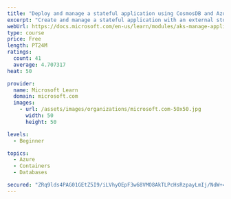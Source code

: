 ```yaml
---
title: "Deploy and manage a stateful application using CosmosDB and Azure Kubernetes Service"
excerpt: "Create and manage a stateful application with an external storage using CosmosDB and Azure Kubernetes Service"
webUrl: https://docs.microsoft.com/en-us/learn/modules/aks-manage-application-state/
type: course
price: Free
length: PT24M
ratings:
  count: 41
  average: 4.707317
heat: 50

provider:
  name: Microsoft Learn
  domain: microsoft.com
  images:
    - url: /assets/images/organizations/microsoft.com-50x50.jpg
      width: 50
      height: 50

levels:
  - Beginner

topics:
  - Azure
  - Containers
  - Databases

secured: "ZRq9lds4PAG01GEtZ5I9/iLVhyOEpF3w68VMO8AkTLPcHsRzpayLmIj/NdW+4Jkj5s3WTOsYv55vEb99jIQ6tTxbgFe4t5tg4xSKTnr9DXzjOWbPzLqPv1uFZDmhB5pFzGc4WcKlXicq3+rYpBJgzLdPOT8WJgLLr6LFIsRK38TDjxcHRENJOfufp8kj0EFQkIYbBKw8EiOUu5iE0h8CHmFb/hReS7U2bm3RNqN9qKF6wuxc/ev9AIu/Z4b958UqcqhLjW2VJ1S5ivTjssnz/DG7XzO3NLK7mmeYkxwqRB8MD81wj67ETw0dzwkXSRutiTpTpfoCCb+f+k9wQoCi9hgjJAxKaY3k7P2Mk92U3Bp3FZl+QrZkNT346RKNPzmKjtluB+rT/jojfLnlYSRbEgDQWovQnPMD2fdvAAJpaBc=;xkRxRh0br9wRxNiqy1CVeA=="
---
```


